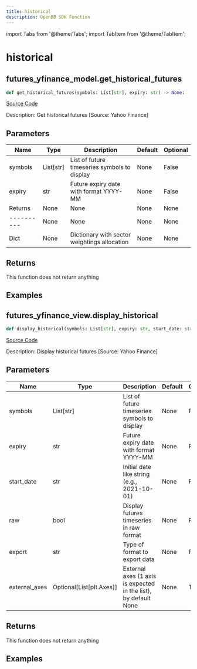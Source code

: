 ```yaml
---
title: historical
description: OpenBB SDK Function
---
```


import Tabs from '@theme/Tabs';
import TabItem from '@theme/TabItem';

# historical

<Tabs>
<TabItem value="model" label="Model" default>

## futures_yfinance_model.get_historical_futures

```python title='openbb_terminal/futures/yfinance_model.py'
def get_historical_futures(symbols: List[str], expiry: str) -> None:
```
[Source Code](https://github.com/OpenBB-finance/OpenBBTerminal/tree/main/openbb_terminal/futures/yfinance_model.py#L79)

Description: Get historical futures [Source: Yahoo Finance]

## Parameters

| Name | Type | Description | Default | Optional |
| ---- | ---- | ----------- | ------- | -------- |
| symbols | List[str] | List of future timeseries symbols to display | None | False |
| expiry | str | Future expiry date with format YYYY-MM | None | False |
| Returns | None | None | None | None |
| ---------- | None | None | None | None |
| Dict | None | Dictionary with sector weightings allocation | None | None |

## Returns

This function does not return anything

## Examples



</TabItem>
<TabItem value="view" label="View">

## futures_yfinance_view.display_historical

```python title='openbb_terminal/futures/yfinance_view.py'
def display_historical(symbols: List[str], expiry: str, start_date: str, raw: bool, export: str, external_axes: Optional[List[matplotlib.axes._axes.Axes]]) -> None:
```
[Source Code](https://github.com/OpenBB-finance/OpenBBTerminal/tree/main/openbb_terminal/futures/yfinance_view.py#L65)

Description: Display historical futures [Source: Yahoo Finance]

## Parameters

| Name | Type | Description | Default | Optional |
| ---- | ---- | ----------- | ------- | -------- |
| symbols | List[str] | List of future timeseries symbols to display | None | False |
| expiry | str | Future expiry date with format YYYY-MM | None | False |
| start_date | str | Initial date like string (e.g., 2021-10-01) | None | False |
| raw | bool | Display futures timeseries in raw format | None | False |
| export | str | Type of format to export data | None | False |
| external_axes | Optional[List[plt.Axes]] | External axes (1 axis is expected in the list), by default None | None | True |

## Returns

This function does not return anything

## Examples



</TabItem>
</Tabs>